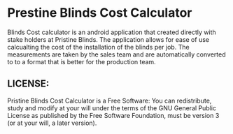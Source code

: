 # Prestine Blinds Cost Calculator

Blinds Cost calculator is an android application that created directly with stake holders at Pristine Blinds. 
The application allows for ease of use calcualting the cost of the installation of the blinds per job.
The measurements are taken by the sales team and are automatically converted to to a format that is better for the production team. 

## LICENSE:

Pristine Blinds Cost Calculator is a Free Software: You can redistribute, study and modify at your will under the terms of the GNU General Public License as published by the Free Software Foundation, must be version 3 (or at your will, a later version).
